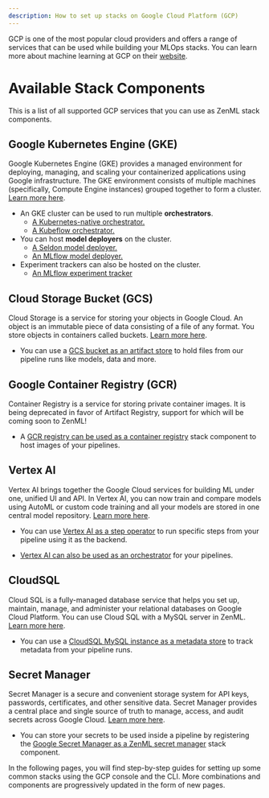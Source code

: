 ```yaml
---
description: How to set up stacks on Google Cloud Platform (GCP)
---
```


GCP is one of the most popular cloud providers and offers a range of services that can be used while building your MLOps stacks. You can learn more about machine learning at GCP on their [website](https://cloud.google.com/solutions/ai).

# Available Stack Components

This is a list of all supported GCP services that you can use as ZenML stack components.
## Google Kubernetes Engine (GKE)

Google Kubernetes Engine (GKE) provides a managed environment for deploying, managing, and scaling your containerized applications using Google infrastructure. The GKE environment consists of multiple machines (specifically, Compute Engine instances) grouped together to form a cluster. [Learn more here](https://cloud.google.com/kubernetes-engine/docs/concepts/kubernetes-engine-overview).


* An GKE cluster can be used to run multiple **orchestrators**.
    * [A Kubernetes-native orchestrator.](../../mlops-stacks/orchestrators/kubernetes.md)
    * [A Kubeflow orchestrator.](../../mlops-stacks/orchestrators/kubeflow.md)
* You can host **model deployers** on the cluster.
    * [A Seldon model deployer.](../../mlops-stacks/model-deployers/seldon.md)
    * [An MLflow model deployer.](../../mlops-stacks/model-deployers/mlflow.md)
* Experiment trackers can also be hosted on the cluster.
    * [An MLflow experiment tracker](../../mlops-stacks/experiment-trackers/mlflow.md)

## Cloud Storage Bucket (GCS)

Cloud Storage is a service for storing your objects in Google Cloud. An object is an immutable piece of data consisting of a file of any format. You store objects in containers called buckets. [Learn more here](https://cloud.google.com/storage/docs/introduction).

* You can use a [GCS bucket as an artifact store](../../mlops-stacks/artifact-stores/gcloud-gcs.md) to hold files from our pipeline runs like models, data and more. 

## Google Container Registry (GCR)

Container Registry is a service for storing private container images. It is being deprecated in favor of Artifact Registry, support for which will be coming soon to ZenML!

* A [GCR registry can be used as a container registry](../../mlops-stacks/container-registries/gcloud.md) stack component to host images of your pipelines. 

## Vertex AI

Vertex AI brings together the Google Cloud services for building ML under one, unified UI and API. In Vertex AI, you can now train and compare models using AutoML or custom code training and all your models are stored in one central model repository. [Learn more here](https://cloud.google.com/vertex-ai).

* You can use [Vertex AI as a step operator](../../mlops-stacks/step-operators/gcloud-vertexai.md) to run specific steps from your pipeline using it as the backend.

* [Vertex AI can also be used as an orchestrator](../../mlops-stacks/orchestrators/gcloud-vertexai.md) for your pipelines.

## CloudSQL

Cloud SQL is a fully-managed database service that helps you set up, maintain, manage, and administer your relational databases on Google Cloud Platform.
You can use Cloud SQL with a MySQL server in ZenML. [Learn more here](https://cloud.google.com/sql/docs).

* You can use a [CloudSQL MySQL instance as a metadata store](../../mlops-stacks/metadata-stores/mysql.md) to track metadata from your pipeline runs.

## Secret Manager

Secret Manager is a secure and convenient storage system for API keys, passwords, certificates, and other sensitive data. Secret Manager provides a central place and single source of truth to manage, access, and audit secrets across Google Cloud. [Learn more here](https://cloud.google.com/secret-manager/docs).

* You can store your secrets to be used inside a pipeline by registering the [Google Secret Manager as a ZenML secret manager](../../mlops-stacks/secrets-managers/gcp.md) stack component.

In the following pages, you will find step-by-step guides for setting up some common stacks using the GCP console and the CLI. More combinations and components are progressively updated in the form of new pages.
